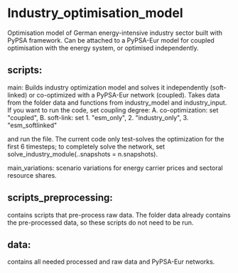 # Industry_optimisation_model
Optimisation model of German energy-intensive industry sector built with PyPSA framework. Can be attached to a PyPSA-Eur model for coupled optimisation with the energy system, or optimised independently. 

scripts:
----------------
main: Builds industry optimization model and solves it independently (soft-linked) or co-optimized with a PyPSA-Eur network (coupled). Takes data from the folder data and functions from industry_model and industry_input. If you want to run the code, set coupling degree: 
A. co-optimization: set "coupled", 
B. soft-link: set 1. "esm_only", 
                  2. "industry_only", 
                  3. "esm_softlinked"

and run the file. The current code only test-solves the optimization for the first 6 timesteps; to completely solve the network, set solve_industry_module(..snapshots = n.snapshots).

main_variations: scenario variations for energy carrier prices and sectoral resource shares.

scripts_preprocessing: 
---------------------------
contains scripts that pre-process raw data. The folder data already contains the pre-processed data, so these scripts do not need to be run. 

data:
---------------------------
contains all needed processed and raw data and PyPSA-Eur networks.

